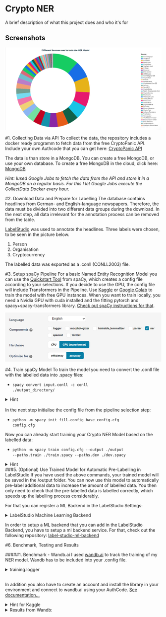 
# Crypto NER

A brief description of what this project does and who it's for


## Screenshots
![App Screenshot](Readme/sources_fig.png)



#1. Collecting Data via API 
To collect the data, the repository includes a docker ready programm to fetch data from the free CryptoPanic API. Include your own Authcode that you can get here: [CryptoPanic API](https://cryptopanic.com/developers/api/keys/)

The data is than store in a MongoDB. You can create a free MongoDB, or use your own database. To create a free MongoDB in the cloud, click here: [MongoDB](https://www.mongodb.com/)

*Hint: Iused Google Jobs to fetch the data from the API and store it in a MongoDB on a regular basis. For this I let Google Jobs execute the CollectData Docker every hour.*


#2. Download Data and Prepare for Labelling
The database contains headlines from German- and English-language newspapers. Therefore, the data must be divided into two different data groups during the download. In the next step, all data irrelevant for the annotation process can be removed from the table.

[LabelStudio](https://labelstud.io/) was used to annotate the headlines. Three labels were chosen, to be seen in the picture below.
1. Person
2. Organisation
3. Cryptocurrency

The labelled data was exported as a .conll (CONLL2003) file. 

#3. Setup spaCy Pipeline
For a basic Named Entity Recognition Model you can use the [Quickstart Tool](https://spacy.io/usage/training#quickstart) from spaCy, which creates a config file according to your selections. If you decide to use the GPU, the config file will include Transformers in the Pipeline. Use [Kaggle](https://www.kaggle.com/) or [Google Colab](https://colab.research.google.com/) to train the model with free GPU instances. When you want to train locally, you need a Nvidia GPU with cuda installed and the fitting pytorch and spacy+spacy-transformers library. [Check out spaCy instructions for that](https://spacy.io/usage).


![spaCy Quickstart Pipeline](Readme/spaCy_pipeline_quickstart.png)

#4. Train spaCy Model
To train the model you need to convert the .conll file with the labelled data into .spacy files:
- <code>spacy convert input.conll -c conll ./output_directory/</code>
<details><summary>Hint</summary>
In my setup it was necessary to edit the headline of the .conll file from LabelStuduio in orderto convert it to .spacy via the spaCy CLI.
- Add a O to the existing Headline in the .conll file 
-DOCSTART- -X- O 
to 
-DOCSTART- -X- O O
</details>
</br>
In the next step initialise the config file from the pipeline selection step:


- <code>python -m spacy init fill-config base_config.cfg config.cfg</code>

Now you can already start training your Crypto NER Model based on the labelled data:
- <code>python -m spacy train config.cfg --output ./output --paths.train ./train.spacy --paths.dev ./dev.spacy</code>

<details><summary>Hint</summary>
- If you have selected the GPU in the pipeline selection process, add <code>--gpu-id 0</code> to the end of the command above.
<br></br>
- If you are training your model on Google Colab or Kaggle, make sure the GPUs are activated. 
</details>  
###5. (Optional) Use Trained Model for Automatic Pre-Labelling in LabelStudio
If you have used the above commands, your trained model will be saved in the /output folder. 
You can now use this model to automatically pre-label additional data to increase the amount of labelled data. You then only need to check that the pre-labelled data is labelled correctly, which speeds up the labelling process considerably.

For that you can register a ML Backend in the LabelStudio Settings:
<details><summary>LabelStudio Machine Learning Backend</summary>

![ML](Readme/mlBackend_LabelStudio.png)
</details>

In order to setup a ML backend that you can add in the LabelStudio Backend, you have to setup a ml backend service. For that, check out the following repository: [label-studio-ml-backend](https://github.com/heartexlabs/label-studio-ml-backend)



#6. Benchmark, Testing and Results

#####1. Benchmark - Wandb.ai
I used [wandb.ai](https://wandb.ai/) to track the training of my NER model. Wandb has to be included into your .config file. 
<details><summary>training.logger</summary>
<code>
[training.logger]

#@loggers = "spacy.ConsoleLogger.v1"
#progress_bar = false
@loggers = "spacy.WandbLogger.v3"
project_name = "crypto-ner-ml-monitor"
remove_config_values = ["paths.train", "paths.dev", "corpora.train.path","corpora.dev.path"]
log_dataset_dir = "/kaggle/working/corpus"
model_log_interval = 1000</code>
</details>
<br></>

In addition you also have to create an account and install the library in your environment and connect to wandb.ai using your AuthCode. 
[See documentation...](https://docs.wandb.ai/quickstart)

<details><summary>Hint for Kaggle</summary>
In Kaggle it is not possible to enter the Authcode for wandb.ai into the CLI. You can use the Secrets Add-on and insert the keylike this:

<code>from kaggle_secrets import UserSecretsClient
import wandb
user_secrets = UserSecretsClient()
wandb_api = user_secrets.get_secret("CryptoNer") 
wandb.login(key=wandb_api)</code>
</details>

<details><summary>Results from Wandb:</summary>

## Precision
![Precision](Readme/f_score.svg)

## F-Score
![F-Score](Readme/precision.svg)

## Recall
![Recall](Readme/recall.svg)

</details>

